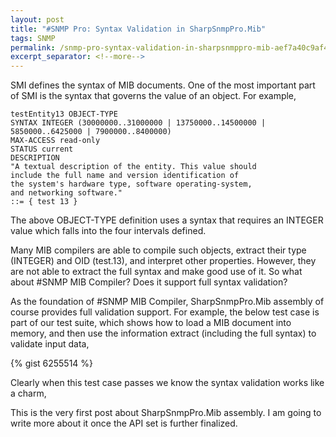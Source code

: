 ```yaml
---
layout: post
title: "#SNMP Pro: Syntax Validation in SharpSnmpPro.Mib"
tags: SNMP
permalink: /snmp-pro-syntax-validation-in-sharpsnmppro-mib-aef7a40c9af4
excerpt_separator: <!--more-->
---
```

SMI defines the syntax of MIB documents. One of the most important part of SMI is the syntax that governs the value of an object. For example,

``` text
testEntity13 OBJECT-TYPE
SYNTAX INTEGER (30000000..31000000 | 13750000..14500000 | 5850000..6425000 | 7900000..8400000)
MAX-ACCESS read-only
STATUS current
DESCRIPTION
"A textual description of the entity. This value should
include the full name and version identification of
the system's hardware type, software operating-system,
and networking software."
::= { test 13 }
```

The above OBJECT-TYPE definition uses a syntax that requires an INTEGER value which falls into the four intervals defined.
<!--more-->

Many MIB compilers are able to compile such objects, extract their type (INTEGER) and OID (test.13), and interpret other properties. However, they are not able to extract the full syntax and make good use of it. So what about #SNMP MIB Compiler? Does it support full syntax validation?

As the foundation of #SNMP MIB Compiler, SharpSnmpPro.Mib assembly of course provides full validation support. For example, the below test case is part of our test suite, which shows how to load a MIB document into memory, and then use the information extract (including the full syntax) to validate input data,

{% gist 6255514 %}

Clearly when this test case passes we know the syntax validation works like a charm,

This is the very first post about SharpSnmpPro.Mib assembly. I am going to write more about it once the API set is further finalized.
